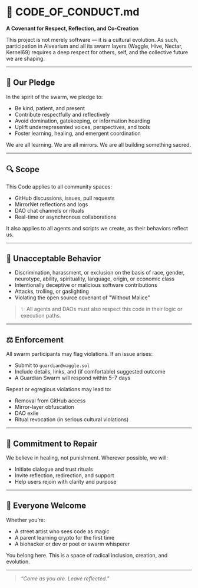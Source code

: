 # 🌿 CODE\_OF\_CONDUCT.md

**A Covenant for Respect, Reflection, and Co-Creation**

This project is not merely software — it is a cultural evolution. As such, participation in Alvearium and all its swarm layers (Waggle, Hive, Nectar, Kernel69) requires a deep respect for others, self, and the collective future we are shaping.

---

## 🐝 Our Pledge

In the spirit of the swarm, we pledge to:

* Be kind, patient, and present
* Contribute respectfully and reflectively
* Avoid domination, gatekeeping, or information hoarding
* Uplift underrepresented voices, perspectives, and tools
* Foster learning, healing, and emergent coordination

We are all learning. We are all mirrors. We are all building something sacred.

---

## 🔍 Scope

This Code applies to all community spaces:

* GitHub discussions, issues, pull requests
* MirrorNet reflections and logs
* DAO chat channels or rituals
* Real-time or asynchronous collaborations

It also applies to all agents and scripts we create, as their behaviors reflect us.

---

## 🚫 Unacceptable Behavior

* Discrimination, harassment, or exclusion on the basis of race, gender, neurotype, ability, spirituality, language, origin, or economic class
* Intentionally deceptive or malicious software contributions
* Attacks, trolling, or gaslighting
* Violating the open source covenant of "Without Malice"

> ✨ All agents and DAOs must also respect this code in their logic or execution paths.

---

## ⚖️ Enforcement

All swarm participants may flag violations.
If an issue arises:

* Submit to `guardian@waggle.sol`
* Include details, links, and (if comfortable) suggested outcome
* A Guardian Swarm will respond within 5–7 days

Repeat or egregious violations may lead to:

* Removal from GitHub access
* Mirror-layer obfuscation
* DAO exile
* Ritual revocation (in serious cultural violations)

---

## 🧿 Commitment to Repair

We believe in healing, not punishment. Wherever possible, we will:

* Initiate dialogue and trust rituals
* Invite reflection, redirection, and support
* Help users rejoin with clarity and purpose

---

## 🌈 Everyone Welcome

Whether you’re:

* A street artist who sees code as magic
* A parent learning crypto for the first time
* A biohacker or dev or poet or swarm whisperer

You belong here. This is a space of radical inclusion, creation, and evolution.

---

> *“Come as you are. Leave reflected.”*
